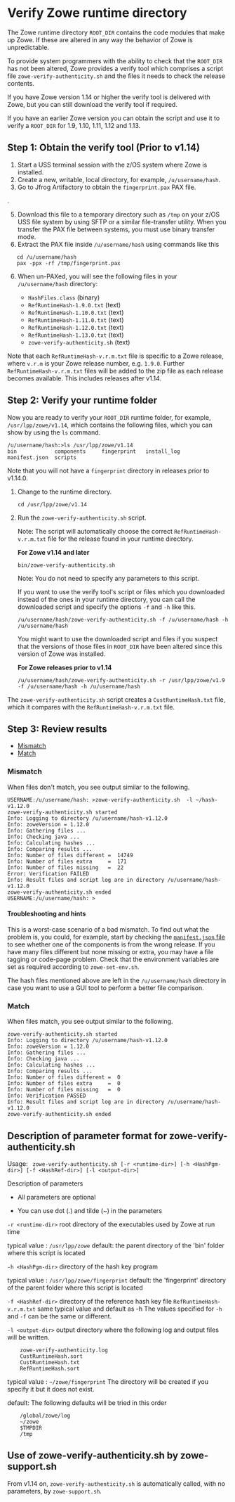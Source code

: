 # Verify Zowe runtime directory

The Zowe runtime directory `ROOT_DIR` contains the code modules that make up Zowe.  If these are altered in any way the behavior of Zowe is unpredictable.  

To provide system programmers with the ability to check that the `ROOT_DIR` has not been altered, Zowe provides a verify tool which comprises a script file `zowe-verify-authenticity.sh` and the files it needs to check the release contents. 

If you have Zowe version 1.14 or higher the verify tool is delivered with Zowe, but you can still download the verify tool if required.  

If you have an earlier Zowe version you can obtain the script and use it to verify a `ROOT_DIR` for 1.9, 1.10, 1.11, 1.12 and 1.13.   

## Step 1: Obtain the verify tool (Prior to v1.14)

1. Start a USS terminal session with the z/OS system where Zowe is installed.  
2. Create a new, writable, local directory, for example, `/u/username/hash`.
3. Go to Jfrog Artifactory to obtain the `fingerprint.pax` PAX file.
<!-- something like this ...
https://zowe.jfrog.io/zowe/libs-snapshot-local/org/zowe/1.13.0-PR-1316/fingerprint-1.13.0-pr-1316-127-20200701121612.pax 
--> .
5. Download this file to a temporary directory such as `/tmp` on your z/OS USS file system 
by using SFTP or a similar file-transfer utility. 
When you transfer the PAX file between systems, you must use binary transfer mode.
6. Extract the PAX file inside `/u/username/hash` using commands like this
```
   cd /u/username/hash
   pax -ppx -rf /tmp/fingerprint.pax
```
<!-- The zip file contains text files, which are in ASCII, and one class file, which is binary.  
Once you un-PAX the zip file, you will need to convert the text files to EBCDIC before you can use them on z/OS.  
So you could FTP the zip file to your workstation in binary format, un-PAX the zip file there, and transfer the text files to your z/OS USS directory in text format,
which will convert them to EBCDIC.  Alternatively, you could transfer the zip file directly to z/OS in binary format, and un-PAX it there.  Then you could convert the text
files to EBCDIC with `iconv` or another suitable utility.  -->
6. When un-PAXed, you will see the following files in your `/u/username/hash` directory:

   - `HashFiles.class` (binary)
   - `RefRuntimeHash-1.9.0.txt` (text)  
   - `RefRuntimeHash-1.10.0.txt` (text)  
   - `RefRuntimeHash-1.11.0.txt` (text)  
   - `RefRuntimeHash-1.12.0.txt` (text)  
   - `RefRuntimeHash-1.13.0.txt` (text) 
   - `zowe-verify-authenticity.sh` (text)

Note that each `RefRuntimeHash-v.r.m.txt` file is specific to a Zowe release, where `v.r.m` is your Zowe release number, e.g. `1.9.0`.  Further 
`RefRuntimeHash-v.r.m.txt` files will be added to the zip file as each release becomes available.  This includes releases after v1.14.  



## Step 2: Verify your runtime folder

Now you are ready to verify your `ROOT_DIR` runtime folder, for example, `/usr/lpp/zowe/v1.14`, which contains the following files, which you can show by using the `ls` command. 

```
/u/username/hash:>ls /usr/lpp/zowe/v1.14
bin            components     fingerprint   install_log    manifest.json  scripts
```
Note that you will not have a `fingerprint` directory in releases prior to v1.14.0.  

1. Change to the runtime directory. 
   ```
   cd /usr/lpp/zowe/v1.14
   ``` 

2. Run the `zowe-verify-authenticity.sh` script.

   Note: The script will automatically choose the
   correct `RefRuntimeHash-v.r.m.txt` file for the release found in your runtime directory.

   **For Zowe v1.14 and later** 

   ```
   bin/zowe-verify-authenticity.sh
   ``` 
   Note: You do not need to specify any parameters to this script.  

   If you want to use the verify tool's script or files which you downloaded
   instead of the ones in your runtime directory, you can call the downloaded script and specify the options `-f` and `-h` like this.
   
   ```
   /u/username/hash/zowe-verify-authenticity.sh -f /u/username/hash -h /u/username/hash
   ```
   You might want to use the downloaded script and files if you suspect that the versions of those files in `ROOT_DIR` 
   have been altered since this version of Zowe was installed.  
   <!-- The script and files in `ROOT_DIR` 
   are interoperable with the ones you downloaded, so you can use them in any combination.  
   The exception to this is the `zowe-verify-authenticity.sh` script in `ROOT_DIR/bin`, which is not backwards-compatible
   with Zowe runtimes prior to v1.12, so you should use the version from the zipfile instead. 
   This will affect you only if you are using the `zowe-verify-authenticity.sh` script in `ROOT_DIR/bin`,
   which is in v1.14 and above, to check a runtime prior to v1.12.
   This is an unlikely scenario unless you have more than one Zowe release installed.
   -->

   **For Zowe releases prior to v1.14**
   ```
   /u/username/hash/zowe-verify-authenticity.sh -r /usr/lpp/zowe/v1.9 -f /u/username/hash -h /u/username/hash
   ```

The `zowe-verify-authenticity.sh` script creates a `CustRuntimeHash.txt` file, which it compares with the `RefRuntimeHash-v.r.m.txt` file.  

## Step 3: Review results

- [Mismatch](#mismatch)
- [Match](#match)

### Mismatch

When files don't match, you see output similar to the following. 

```
USERNAME:/u/username/hash: >zowe-verify-authenticity.sh  -l ~/hash-v1.12.0 
zowe-verify-authenticity.sh started
Info: Logging to directory /u/username/hash-v1.12.0
Info: zoweVersion = 1.12.0
Info: Gathering files ...
Info: Checking java ...
Info: Calculating hashes ...
Info: Comparing results ...
Info: Number of files different =  14749
Info: Number of files extra     =  171
Info: Number of files missing   =  22
Error: Verification FAILED
Info: Result files and script log are in directory /u/username/hash-v1.12.0
zowe-verify-authenticity.sh ended
USERNAME:/u/username/hash: >
```
#### Troubleshooting and hints

This is a worst-case scenario of a bad mismatch.  To find out what the problem is, you could, for example, start by checking the [`manifest.json` file](troubleshoot-zowe-release.md#check-the-zowe-release-number) to see whether one of the components is from the wrong release.
If you have many files different but none missing or extra, you may have a file tagging or
code-page problem.  Check that the environment variables are set as required according to 
`zowe-set-env.sh`.  

The hash files mentioned above are left in the `/u/username/hash` directory in case you want to use a GUI tool to perform a better file comparison.

### Match

When files match, you see output similar to the following. 

```
zowe-verify-authenticity.sh started
Info: Logging to directory /u/username/hash-v1.12.0
Info: zoweVersion = 1.12.0
Info: Gathering files ...
Info: Checking java ...
Info: Calculating hashes ...
Info: Comparing results ...
Info: Number of files different =  0
Info: Number of files extra     =  0
Info: Number of files missing   =  0
Info: Verification PASSED
Info: Result files and script log are in directory /u/username/hash-v1.12.0
zowe-verify-authenticity.sh ended
```

## Description of parameter format for zowe-verify-authenticity.sh

Usage:
`
zowe-verify-authenticity.sh [-r <runtime-dir>] [-h <HashPgm-dir>] [-f <HashRef-dir>] [-l <output-dir>]`

Description of parameters

   - All parameters are optional

   - You can use dot (.) and tilde (~) in the parameters

`-r <runtime-dir>` root directory of the executables used by Zowe at run time

typical value : `/usr/lpp/zowe`
default: the parent directory of the 'bin' folder where this script is located

`-h <HashPgm-dir>` directory of the hash key program

typical value : `/usr/lpp/zowe/fingerprint`
default: the 'fingerprint' directory of the parent folder where this script is located

`-f <HashRef-dir>` directory of the reference hash key file `RefRuntimeHash-v.r.m.txt`
same typical value and default as -h
The values specified for `-h` and `-f` can be the same or different.

`-l <output-dir>`  output directory where the following log and output files will be written.
```
    zowe-verify-authenticity.log
    CustRuntimeHash.sort
    CustRuntimeHash.txt 
    RefRuntimeHash.sort  
```
typical value : `~/zowe/fingerprint`
The directory will be created if you specify it but it does not exist.

default: The following defaults will be tried in this order
```
    /global/zowe/log 
    ~/zowe 
    $TMPDIR
    /tmp
```
## Use of zowe-verify-authenticity.sh by zowe-support.sh

From v1.14 on, `zowe-verify-authenticity.sh` is automatically called, with no parameters, by `zowe-support.sh`.  

